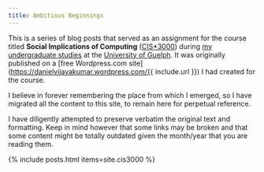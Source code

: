 ```yaml
---
title: Ambitious Beginnings
---
```


This is a series of blog posts that served as an assignment for the course titled **Social Implications of Computing** ([CIS*3000](https://www.uoguelph.ca/registrar/calendars/undergraduate/2010-2011/courses/cis3000.shtml)) during [my undergraduate studies](https://www.uoguelph.ca/registrar/calendars/undergraduate/2010-2011/c10/c10bcomp.shtml) at the [University of Guelph](https://uoguelph.ca). It was originally published on a [free Wordpress.com site](https://danielvijayakumar.wordpress.com/{{ include.url }}) I had created for the course.

I believe in forever remembering the place from which I emerged, so I have migrated all the content to this site, to remain here for perpetual reference.

I have diligently attempted to preserve verbatim the original text and formatting. Keep in mind however that some links may be broken and that some content might be totally outdated given the month/year that you are reading them.

{% include posts.html items=site.cis3000 %}
